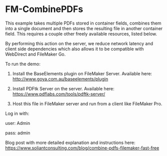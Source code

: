 FM-CombinePDFs
===========
This example takes multiple PDFs stored in container fields, combines them into a single document and then stores the resulting file in another container field. This requires a couple other freely available resources, listed below. 

By performing this action on the server, we reduce network latency and client side dependencies which also allows it to be compatible with WebDirect and FileMaker Go.

To run the demo:

1. Install the BaseElements plugin on FileMaker Server. Available here: http://www.goya.com.au/baseelements/plugin

2. Install PDFtk Server on the server. Available here: https://www.pdflabs.com/tools/pdftk-server/

3. Host this file in FileMaker server and run from a client like FileMaker Pro. 

Log in with:

user: Admin

pass: admin


Blog post with more detailed explanation and instructions here:
https://www.soliantconsulting.com/blog/combine-pdfs-filemaker-fast-free